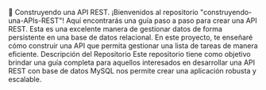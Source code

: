 🚀 Construyendo una API REST.
¡Bienvenidos al repositorio "construyendo-una-APIs-REST"! Aquí encontrarás una guía paso a paso para crear una API REST. Esta es una excelente manera de gestionar datos de forma persistente en una base de datos relacional. En este proyecto, te enseñaré cómo construir una API que permita gestionar una lista de tareas de manera eficiente.
Descripción del Repositorio
Este repositorio tiene como objetivo brindar una guía completa para aquellos interesados en desarrollar una API REST con base de datos MySQL nos permite crear una aplicación robusta y escalable.
